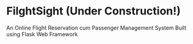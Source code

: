 # FilghtSight (Under Construction!)
An Online Flight Reservation cum Passenger Management System Built using Flask Web Framework
